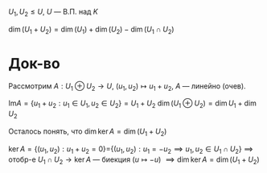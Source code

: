 $U_{1}, U_{2}\leq U$, $U$ — В.П. над $K$

$\dim (U_{1}+U_{2})=\dim(U_{1})+\dim(U_{2})-\dim(U_{1}\cap U_{2})$
# Док-во

Рассмотрим $A: U_{1} \oplus U_{2} \to U$, $(u_{1}, u_{2})\mapsto u_{1}+u_{2}$, $A$ — линейно (очев).

$\mathrm{Im} A = \{ u_{1}+u_{2}:u_{1} \in U_{1}, u_{2} \in U_{2} \}=U_{1}+U_{2}$
$\dim(U_{1}\oplus U_{2})=\dim U_{1}+\dim U_{2}$

Осталось понять, что $\dim \ker A = \dim (U_{1}+U_{2})$

$\ker A=\{ (u_{1}, u_{2}): u_{1}+u_{2}=0 \}=$$\{ (u_{1}, u_{2}): u_{1}=-u_{2}\implies u_{1}, u_{2} \in U_{1}\cap U_{2} \}$ $\implies$ отобр-е $U_{1}\cap U_{2}\to \ker A$ — биекция ($u\mapsto -u$) $\implies \dim \ker A = \dim(U_{1}+U_{2})$